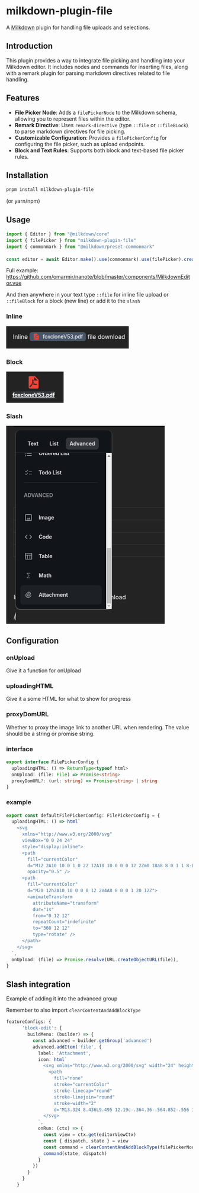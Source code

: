 # milkdown-plugin-file

A [Milkdown](https://milkdown.dev/) plugin for handling file uploads and selections.

## Introduction

This plugin provides a way to integrate file picking and handling into your Milkdown editor. It includes nodes and commands for inserting files, along with a remark plugin for parsing markdown directives related to file handling.

## Features

- **File Picker Node**: Adds a `filePickerNode` to the Milkdown schema, allowing you to represent files within the editor.
- **Remark Directive**: Uses `remark-directive` (type `::file` or `::fileBLock`) to parse markdown directives for file picking.
- **Customizable Configuration**: Provides a `filePickerConfig` for configuring the file picker, such as upload endpoints.
- **Block and Text Rules**: Supports both block and text-based file picker rules.

## Installation

```bash
pnpm install milkdown-plugin-file
```

(or yarn/npm)

## Usage

```ts
import { Editor } from "@milkdown/core"
import { filePicker } from "milkdown-plugin-file"
import { commonmark } from "@milkdown/preset-commonmark"

const editor = await Editor.make().use(commonmark).use(filePicker).create()
```

Full example: https://github.com/omarmir/nanote/blob/master/components/MilkdownEditor.vue

And then anywhere in your text type `::file` for inline file upload or `::fileBlock` for a block (new line) or add it to the `slash`

### Inline

![Screenshot](https://github.com/omarmir/milkdown-plugin-file/blob/main/screenshots/inline.png?raw=true "Inline screenshot")

### Block

![Screenshot](https://github.com/omarmir/milkdown-plugin-file/blob/main/screenshots/block.png?raw=true "Block screenshot")

### Slash

![Screenshot](https://github.com/omarmir/milkdown-plugin-file/blob/main/screenshots/crepe.png?raw=true "Slash screenshot")

## Configuration

### onUpload

Give it a function for onUpload

### uploadingHTML

Give it a some HTML for what to show for progress

### proxyDomURL

Whether to proxy the image link to another URL when rendering.
The value should be a string or promise string.

### interface

```ts
export interface FilePickerConfig {
  uploadingHTML: () => ReturnType<typeof html>
  onUpload: (file: File) => Promise<string>
  proxyDomURL?: (url: string) => Promise<string> | string
}
```

### example

```ts
export const defaultFilePickerConfig: FilePickerConfig = {
  uploadingHTML: () => html`
    <svg
      xmlns="http://www.w3.org/2000/svg"
      viewBox="0 0 24 24"
      style="display:inline">
      <path
        fill="currentColor"
        d="M12 2A10 10 0 1 0 22 12A10 10 0 0 0 12 2Zm0 18a8 8 0 1 1 8-8A8 8 0 0 1 12 20Z"
        opacity="0.5" />
      <path
        fill="currentColor"
        d="M20 12h2A10 10 0 0 0 12 2V4A8 8 0 0 1 20 12Z">
        <animateTransform
          attributeName="transform"
          dur="1s"
          from="0 12 12"
          repeatCount="indefinite"
          to="360 12 12"
          type="rotate" />
      </path>
    </svg>
  `,
  onUpload: (file) => Promise.resolve(URL.createObjectURL(file)),
}
```

## Slash integration

Example of adding it into the advanced group

Remember to also import `clearContentAndAddBlockType`

```ts
featureConfigs: {
      'block-edit': {
        buildMenu: (builder) => {
          const advanced = builder.getGroup('advanced')
          advanced.addItem('file', {
            label: 'Attachment',
            icon: html`
              <svg xmlns="http://www.w3.org/2000/svg" width="24" height="24" viewBox="0 0 24 24">
                <path
                  fill="none"
                  stroke="currentColor"
                  stroke-linecap="round"
                  stroke-linejoin="round"
                  stroke-width="2"
                  d="M13.324 8.436L9.495 12.19c-.364.36-.564.852-.556 1.369a2 2 0 0 0 .6 1.387c.375.371.88.584 1.403.593a1.92 1.92 0 0 0 1.386-.55l3.828-3.754a3.75 3.75 0 0 0 1.112-2.738a4 4 0 0 0-1.198-2.775a4.1 4.1 0 0 0-2.808-1.185a3.85 3.85 0 0 0-2.77 1.098L6.661 9.39a5.63 5.63 0 0 0-1.667 4.107a6 6 0 0 0 1.798 4.161a6.15 6.15 0 0 0 4.21 1.778a5.77 5.77 0 0 0 4.157-1.646l3.829-3.756" />
              </svg>
            `,
            onRun: (ctx) => {
              const view = ctx.get(editorViewCtx)
              const { dispatch, state } = view
              const command = clearContentAndAddBlockType(filePickerNodeBlock.type(ctx))
              command(state, dispatch)
            }
          })
        }
      }
    }
```
